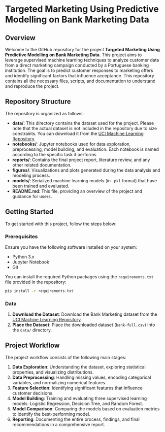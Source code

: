 # Targeted Marketing Using Predictive Modelling on Bank Marketing Data

## Overview

Welcome to the GitHub repository for the project **Targeted Marketing Using Predictive Modelling on Bank Marketing Data**. This project aims to leverage supervised machine learning techniques to analyze customer data from a direct marketing campaign conducted by a Portuguese banking institution. The goal is to predict customer responses to marketing offers and identify significant factors that influence acceptance. This repository contains all the necessary files, scripts, and documentation to understand and reproduce the project.

## Repository Structure

The repository is organized as follows:

- **data/**: This directory contains the dataset used for the project. Please note that the actual dataset is not included in the repository due to size constraints. You can download it from the [UCI Machine Learning Repository](https://archive.ics.uci.edu/ml/datasets/bank+marketing).
- **notebooks/**: Jupyter notebooks used for data exploration, preprocessing, model building, and evaluation. Each notebook is named according to the specific task it performs.
- **reports/**: Contains the final project report, literature review, and any other related documentation.
- **figures/**: Visualizations and plots generated during the data analysis and modeling process.
- **models/**: Serialized machine learning models (in `.pkl` format) that have been trained and evaluated.
- **README.md**: This file, providing an overview of the project and guidance for users.

## Getting Started

To get started with this project, follow the steps below:

### Prerequisites

Ensure you have the following software installed on your system:

- Python 3.x
- Jupyter Notebook
- Git

You can install the required Python packages using the `requirements.txt` file provided in the repository:

```bash
pip install -r requirements.txt
```

### Data

1. **Download the Dataset**: Download the Bank Marketing dataset from the [UCI Machine Learning Repository](https://archive.ics.uci.edu/ml/datasets/bank+marketing).
2. **Place the Dataset**: Place the downloaded dataset (`bank-full.csv`) into the `data/` directory.

## Project Workflow

The project workflow consists of the following main stages:

1. **Data Exploration**: Understanding the dataset, exploring statistical properties, and visualizing distributions.
2. **Data Preprocessing**: Handling missing values, encoding categorical variables, and normalizing numerical features.
3. **Feature Selection**: Identifying significant features that influence customer decisions.
4. **Model Building**: Training and evaluating three supervised learning models: Logistic Regression, Decision Tree, and Random Forest.
5. **Model Comparison**: Comparing the models based on evaluation metrics to identify the best-performing model.
6. **Reporting**: Documenting the entire process, findings, and final recommendations in a comprehensive report.

